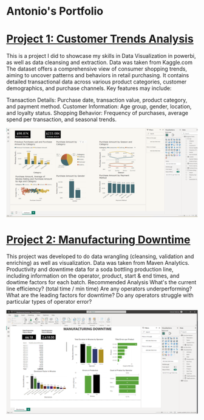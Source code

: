 # Antonio's Portfolio


# [Project 1: Customer Trends Analysis]()

This is a project I did to showcase my skills in Data Visualization in powerbi, as well as data cleansing and extraction.
Data was taken from Kaggle.com
The dataset offers a comprehensive view of consumer shopping trends, aiming to uncover patterns and behaviors in retail purchasing. It contains detailed transactional data across various product categories, customer demographics, and purchase channels. Key features may include:

Transaction Details: Purchase date, transaction value, product category, and payment method. Customer Information: Age group, gender, location, and loyalty status.
Shopping Behavior: Frequency of purchases, average spend per transaction, and seasonal trends.


![The Latest Customer Trends Analysis!](/images/project1-dashboard-customer-shopping-trends.png "Powerbi Customer Trends Dashboard")


# [Project 2: Manufacturing Downtime]()

This project was developed to do data wrangling (cleansing, validation and enriching) as well as visualization.
Data was taken from Maven Analytics.
Productivity and downtime data for a soda bottling production line, including information on the operator, product, start & end times, and dowtime factors for each batch.
Recommended Analysis
What's the current line efficiency? (total time / min time)
Are any operators underperforming?
What are the leading factors for downtime?
Do any operators struggle with particular types of operator error?

![Manufactury Downtown Analysis!](/images/manufacturing.png "Powerbi Manufacturing Downtime")
